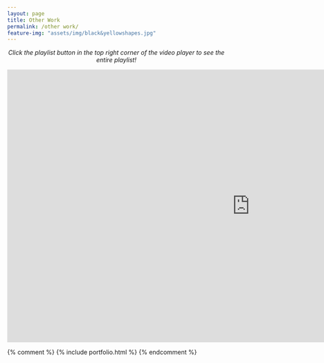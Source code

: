 ```yaml
---
layout: page
title: Other Work
permalink: /other work/
feature-img: "assets/img/black&yellowshapes.jpg"
---
```


<p align="center"><i>Click the playlist button in the top right corner of the video player to see the entire playlist!</i></p>

<iframe width="1120" height="630" src="https://www.youtube.com/embed/videoseries?list=PL1DjlhbNYTVF3i36MRLFobWHcyM6IfaO9" title="YouTube video player" frameborder="0" allow="accelerometer; autoplay; clipboard-write; encrypted-media; gyroscope; picture-in-picture" allowfullscreen></iframe>

{% comment %} 
    {% include portfolio.html %}
{% endcomment %}


